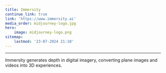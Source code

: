 ```yaml
---
title: Immersity
continue_link: true
link: 'https://www.immersity.ai'
media_order: midjourney-logo.jpg
hero:
    image: midjourney-logo.png
sitemap:
    lastmod: '23-07-2024 21:10'
---
```


---
Immersity generates depth in digital imagery, converting plane images and videos into 3D experiences.